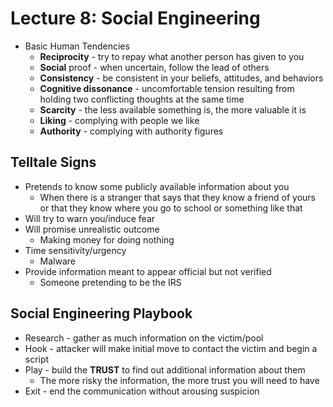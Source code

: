 # Lecture 8: Social Engineering 

* Basic Human Tendencies 
	* **Reciprocity** - try to repay what another person has given to you 
	* **Social** proof - when uncertain, follow the lead of others 
	* **Consistency** - be consistent in your beliefs, attitudes, and behaviors 
	* **Cognitive dissonance** - uncomfortable tension resulting from holding two conflicting thoughts at the same time 
	* **Scarcity** - the less available something is, the more valuable it is 
	* **Liking** - complying with people we like 
	* **Authority** - complying with authority figures 

## Telltale Signs 
* Pretends to know some publicly available information about you 
	* When there is a stranger that says that they know a friend of yours or that they know where you go to school or something like that 
* Will try to warn you/induce fear 
* Will promise unrealistic outcome 
	* Making money for doing nothing 
* Time sensitivity/urgency 
	* Malware 
* Provide information meant to appear official but not verified 
	* Someone pretending to be the IRS    

## Social Engineering Playbook 
* Research - gather as much information on the victim/pool 
* Hook - attacker will make initial move to contact the victim and begin a script 
* Play - build the **TRUST** to find out additional information about them 
	* The more risky the information, the more trust you will need to have 
* Exit - end the communication without arousing suspicion  
